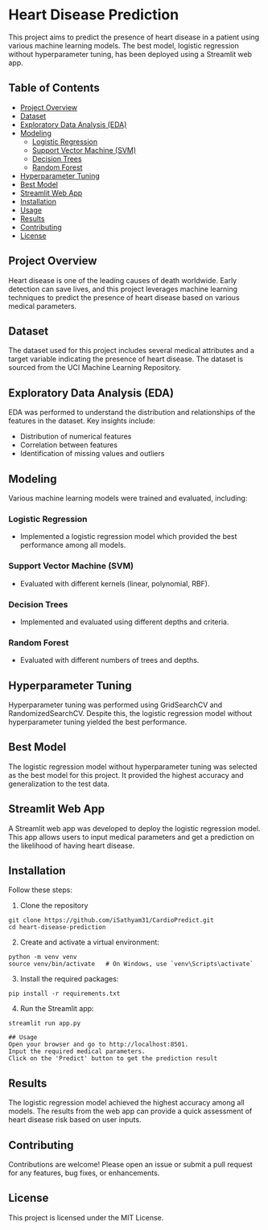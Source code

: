 # Heart Disease Prediction

This project aims to predict the presence of heart disease in a patient using various machine learning models. The best model, logistic regression without hyperparameter tuning, has been deployed using a Streamlit web app.

## Table of Contents
- [Project Overview](#project-overview)
- [Dataset](#dataset)
- [Exploratory Data Analysis (EDA)](#exploratory-data-analysis-eda)
- [Modeling](#modeling)
  - [Logistic Regression](#logistic-regression)
  - [Support Vector Machine (SVM)](#support-vector-machine-svm)
  - [Decision Trees](#decision-trees)
  - [Random Forest](#random-forest)
- [Hyperparameter Tuning](#hyperparameter-tuning)
- [Best Model](#best-model)
- [Streamlit Web App](#streamlit-web-app)
- [Installation](#installation)
- [Usage](#usage)
- [Results](#results)
- [Contributing](#contributing)
- [License](#license)

## Project Overview
Heart disease is one of the leading causes of death worldwide. Early detection can save lives, and this project leverages machine learning techniques to predict the presence of heart disease based on various medical parameters.

## Dataset
The dataset used for this project includes several medical attributes and a target variable indicating the presence of heart disease. The dataset is sourced from the UCI Machine Learning Repository.

## Exploratory Data Analysis (EDA)
EDA was performed to understand the distribution and relationships of the features in the dataset. Key insights include:
- Distribution of numerical features
- Correlation between features
- Identification of missing values and outliers

## Modeling
Various machine learning models were trained and evaluated, including:

### Logistic Regression
- Implemented a logistic regression model which provided the best performance among all models.

### Support Vector Machine (SVM)
- Evaluated with different kernels (linear, polynomial, RBF).

### Decision Trees
- Implemented and evaluated using different depths and criteria.

### Random Forest
- Evaluated with different numbers of trees and depths.


## Hyperparameter Tuning
Hyperparameter tuning was performed using GridSearchCV and RandomizedSearchCV. Despite this, the logistic regression model without hyperparameter tuning yielded the best performance.

## Best Model
The logistic regression model without hyperparameter tuning was selected as the best model for this project. It provided the highest accuracy and generalization to the test data.

## Streamlit Web App
A Streamlit web app was developed to deploy the logistic regression model. This app allows users to input medical parameters and get a prediction on the likelihood of having heart disease.

## Installation

Follow these steps:
1. Clone the repository
```
git clone https://github.com/iSathyam31/CardioPredict.git
cd heart-disease-prediction
```   

2. Create and activate a virtual environment:
```
python -m venv venv
source venv/bin/activate   # On Windows, use `venv\Scripts\activate`
```

3. Install the required packages:
```
pip install -r requirements.txt
```

4. Run the Streamlit app:
```
streamlit run app.py

## Usage
Open your browser and go to http://localhost:8501.
Input the required medical parameters.
Click on the 'Predict' button to get the prediction result
```

## Results
The logistic regression model achieved the highest accuracy among all models. The results from the web app can provide a quick assessment of heart disease risk based on user inputs.

## Contributing
Contributions are welcome! Please open an issue or submit a pull request for any features, bug fixes, or enhancements.

## License
This project is licensed under the MIT License.